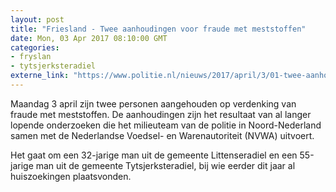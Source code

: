 ```yaml
---
layout: post
title: "Friesland - Twee aanhoudingen voor fraude met meststoffen"
date: Mon, 03 Apr 2017 08:10:00 GMT
categories: 
- fryslan 
- tytsjerksteradiel 
externe_link: "https://www.politie.nl/nieuws/2017/april/3/01-twee-aanhoudingen-voor-fraude-met-meststoffen.html"
---
```


Maandag 3 april zijn twee personen aangehouden op verdenking van fraude met meststoffen. De aanhoudingen zijn het resultaat van al langer lopende onderzoeken die het milieuteam van de politie in Noord-Nederland samen met de Nederlandse Voedsel- en Warenautoriteit (NVWA) uitvoert. 

Het gaat om een 32-jarige man uit de gemeente Littenseradiel en een 55-jarige man uit de gemeente Tytsjerksteradiel, bij wie eerder dit jaar al huiszoekingen plaatsvonden.

